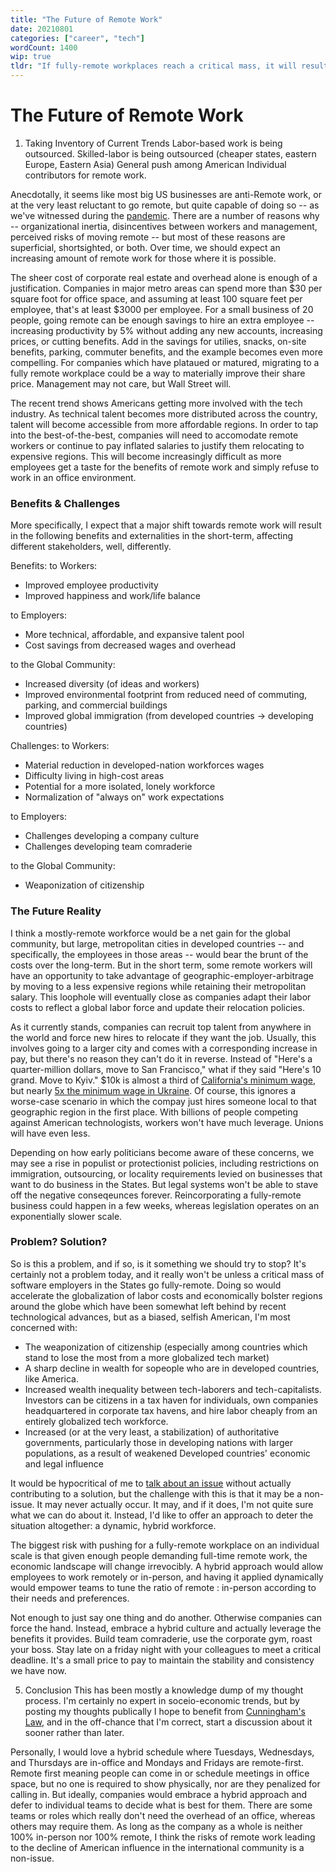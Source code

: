 ```yaml
---
title: "The Future of Remote Work"
date: 20210801
categories: ["career", "tech"]
wordCount: 1400
wip: true
tldr: "If fully-remote workplaces reach a critical mass, it will result in a dramatic income transfer out of the US while improving global wealth. For Americans, hybrid is a safer, more selfish option."
---
```


# The Future of Remote Work

1. Taking Inventory of Current Trends
   Labor-based work is being outsourced.
   Skilled-labor is being outsourced (cheaper states, eastern Europe, Eastern Asia)
   General push among American Individual contributors for remote work.

Anecdotally, it seems like most big US businesses are anti-Remote work, or at the very least reluctant to go remote, but quite capable of doing so -- as we've witnessed during the [pandemic](https://en.wikipedia.org/wiki/Covid_19_pandemic). There are a number of reasons why -- organizational inertia, disincentives between workers and management, perceived risks of moving remote -- but most of these reasons are superficial, shortsighted, or both. Over time, we should expect an increasing amount of remote work for those where it is possible.

The sheer cost of corporate real estate and overhead alone is enough of a justification. Companies in major metro areas can spend more than $30 per square foot for office space, and assuming at least 100 square feet per employee, that's at least $3000 per employee. For a small business of 20 people, going remote can be enough savings to hire an extra employee -- increasing productivity by 5% without adding any new accounts, increasing prices, or cutting benefits. Add in the savings for utilies, snacks, on-site benefits, parking, commuter benefits, and the example becomes even more compelling. For companies which have plataued or matured, migrating to a fully remote workplace could be a way to materially improve their share price. Management may not care, but Wall Street will.

The recent trend shows Americans getting more involved with the tech industry. As technical talent becomes more distributed across the country, talent will become accessible from more affordable regions. In order to tap into the best-of-the-best, companies will need to accomodate remote workers or continue to pay inflated salaries to justify them relocating to expensive regions. This will become increasingly difficult as more employees get a taste for the benefits of remote work and simply refuse to work in an office environment.

### Benefits & Challenges

More specifically, I expect that a major shift towards remote work will result in the following benefits and externalities in the short-term, affecting different stakeholders, well, differently.

Benefits:
to Workers:

- Improved employee productivity
- Improved happiness and work/life balance

to Employers:

- More technical, affordable, and expansive talent pool
- Cost savings from decreased wages and overhead

to the Global Community:

- Increased diversity (of ideas and workers)
- Improved environmental footprint from reduced need of commuting, parking, and commercial buildings
- Improved global immigration (from developed countries -> developing countries)

Challenges:
to Workers:

- Material reduction in developed-nation workforces wages
- Difficulty living in high-cost areas
- Potential for a more isolated, lonely workforce
- Normalization of "always on" work expectations

to Employers:

- Challenges developing a company culture
- Challenges developing team comraderie

to the Global Community:

- Weaponization of citizenship

### The Future Reality

I think a mostly-remote workforce would be a net gain for the global community, but large, metropolitan cities in developed countries -- and specifically, the employees in those areas -- would bear the brunt of the costs over the long-term. But in the short term, some remote workers will have an opportunity to take advantage of geographic-employer-arbitrage by moving to a less expensive regions while retaining their metropolitan salary. This loophole will eventually close as companies adapt their labor costs to reflect a global labor force and update their relocation policies.

As it currently stands, companies can recruit top talent from anywhere in the world and force new hires to relocate if they want the job. Usually, this involves going to a larger city and comes with a corresponding increase in pay, but there's no reason they can't do it in reverse. Instead of "Here's a quarter-million dollars, move to San Francisco," what if they said "Here's 10 grand. Move to Kyiv." $10k is almost a third of [California's minimum wage](), but nearly [5x the minimum wage in Ukraine](). Of course, this ignores a worse-case scenario in which the compay just hires someone local to that geographic region in the first place. With billions of people competing against American technologists, workers won't have much leverage. Unions will have even less.

Depending on how early politicians become aware of these concerns, we may see a rise in populist or protectionist policies, including restrictions on immigration, outsourcing, or locality requirements levied on businesses that want to do business in the States. But legal systems won't be able to stave off the negative conseqeunces forever. Reincorporating a fully-remote business could happen in a few weeks, whereas legislation operates on an exponentially slower scale.

### Problem? Solution?

So is this a problem, and if so, is it something we should try to stop? It's certainly not a problem today, and it really won't be unless a critical mass of software employers in the States go fully-remote. Doing so would accelerate the globalization of labor costs and economically bolster regions around the globe which have been somewhat left behind by recent technological advances, but as a biased, selfish American, I'm most concerned with:

- The weaponization of citizenship (especially among countries which stand to lose the most from a more globalized tech market)
- A sharp decline in wealth for sopeople who are in developed countries, like America.
- Increased wealth inequality between tech-laborers and tech-capitalists. Investors can be citizens in a tax haven for individuals, own companies headquartered in corporate tax havens, and hire labor cheaply from an entirely globalized tech workforce.
- Increased (or at the very least, a stabilization) of authoritative governments, particularly those in developing nations with larger populations, as a result of weakened Developed countries' economic and legal influence

It would be hypocritical of me to [talk about an issue](/awareness) without actually contributing to a solution, but the challenge with this is that it may be a non-issue. It may never actually occur. It may, and if it does, I'm not quite sure what we can do about it. Instead, I'd like to offer an approach to deter the situation altogether: a dynamic, hybrid workforce.

The biggest risk with pushing for a fully-remote workplace on an individual scale is that given enough people demanding full-time remote work, the economic landscape will change irrevocibly. A hybrid approach would allow employees to work remotely or in-person, and having it applied dynamically would empower teams to tune the ratio of remote : in-person according to their needs and preferences.

Not enough to just say one thing and do another. Otherwise companies can force the hand. Instead, embrace a hybrid culture and actually leverage the benefits it provides. Build team comraderie, use the corporate gym, roast your boss. Stay late on a friday night with your colleagues to meet a critical deadline. It's a small price to pay to maintain the stability and consistency we have now.

5. Conclusion
   This has been mostly a knowledge dump of my thought process. I'm certainly no expert in soceio-economic trends, but by posting my thoughts publically I hope to benefit from [Cunningham's Law](https://meta.wikimedia.org/wiki/Cunningham%27s_Law), and in the off-chance that I'm correct, start a discussion about it sooner rather than later.

Personally, I would love a hybrid schedule where Tuesdays, Wednesdays, and Thursdays are in-office and Mondays and Fridays are remote-first. Remote first meaning people can come in or schedule meetings in office space, but no one is required to show physically, nor are they penalized for calling in. But ideally, companies would embrace a hybrid approach and defer to individual teams to decide what is best for them. There are some teams or roles which really don't need the overhead of an office, whereas others may require them. As long as the company as a whole is neither 100% in-person nor 100% remote, I think the risks of remote work leading to the decline of American influence in the international community is a non-issue.
